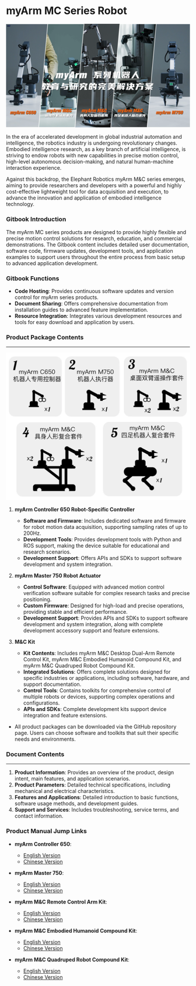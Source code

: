# myArm MC Series Robot

![alt text](myArm_Controller_650_docs/resources/1-DocumentDirectory/M&C.png)

In the era of accelerated development in global industrial automation and intelligence, the robotics industry is undergoing revolutionary changes. Embodied intelligence research, as a key branch of artificial intelligence, is striving to endow robots with new capabilities in precise motion control, high-level autonomous decision-making, and natural human-machine interaction experience.

Against this backdrop, the Elephant Robotics myArm M&C series emerges, aiming to provide researchers and developers with a powerful and highly cost-effective lightweight tool for data acquisition and execution, to advance the innovation and application of embodied intelligence technology.

### Gitbook Introduction

The myArm MC series products are designed to provide highly flexible and precise motion control solutions for research, education, and commercial demonstrations. The Gitbook content includes detailed user documentation, software code, firmware updates, development tools, and application examples to support users throughout the entire process from basic setup to advanced application development.

### Gitbook Functions

- **Code Hosting**: Provides continuous software updates and version control for myArm series products.
- **Document Sharing**: Offers comprehensive documentation from installation guides to advanced feature implementation.
- **Resource Integration**: Integrates various development resources and tools for easy download and application by users.

### Product Package Contents

---

![alt text](myArm_Controller_650_docs/resources/1-DocumentDirectory/M&C2.png)

1. **myArm Controller 650 Robot-Specific Controller**

   - **Software and Firmware**: Includes dedicated software and firmware for robot motion data acquisition, supporting sampling rates of up to 200Hz.
   - **Development Tools**: Provides development tools with Python and ROS support, making the device suitable for educational and research scenarios.
   - **Development Support**: Offers APIs and SDKs to support software development and system integration.

2. **myArm Master 750 Robot Actuator**

   - **Control Software**: Equipped with advanced motion control verification software suitable for complex research tasks and precise positioning.
   - **Custom Firmware**: Designed for high-load and precise operations, providing stable and efficient performance.
   - **Development Support**: Provides APIs and SDKs to support software development and system integration, along with complete development accessory support and feature extensions.

3. **M&C Kit**
   - **Kit Contents**: Includes myArm M&C Desktop Dual-Arm Remote Control Kit, myArm M&C Embodied Humanoid Compound Kit, and myArm M&C Quadruped Robot Compound Kit.
   - **Integrated Solutions**: Offers complete solutions designed for specific industries or applications, including software, hardware, and support documentation.
   - **Control Tools**: Contains toolkits for comprehensive control of multiple robots or devices, supporting complex operations and configurations.
   - **APIs and SDKs**: Complete development kits support device integration and feature extensions.

- All product packages can be downloaded via the GitHub repository page. Users can choose software and toolkits that suit their specific needs and environments.

### Document Contents

---

1. **Product Information**: Provides an overview of the product, design intent, main features, and application scenarios.
2. **Product Parameters**: Detailed technical specifications, including mechanical and electrical characteristics.
3. **Features and Applications**: Detailed introduction to basic functions, software usage methods, and development guides.
4. **Support and Services**: Includes troubleshooting, service terms, and contact information.

### Product Manual Jump Links

- **myArm Controller 650**:

  - [English Version](https://github.com/elephantrobotics/myArm_MC_docs/blob/gitbook-en/myArm_Controller_650_docs/README.md)
  - [Chinese Version](https://github.com/elephantrobotics/myArm_MC_docs/blob/gitbook-cn/myArm_Controller_650_docs/README.md)

- **myArm Master 750**:

  - [English Version](https://github.com/elephantrobotics/myArm_MC_docs/blob/gitbook-en/myArm_Master_750_docs/README.md)
  - [Chinese Version](https://github.com/elephantrobotics/myArm_MC_docs/blob/gitbook-cn/myArm_Master_750_docs/README.md)

- **myArm M&C Remote Control Arm Kit**:

  - [English Version](https://github.com/elephantrobotics/myArm_MC_docs/blob/gitbook-en/myArm_TowArm_Kit_docs/README.md)
  - [Chinese Version](https://github.com/elephantrobotics/myArm_MC_docs/blob/gitbook-cn/myArm_TowArm_Kit_docs/README.md)

- **myArm M&C Embodied Humanoid Compound Kit**:

  - [English Version](https://github.com/elephantrobotics/myArm_MC_docs/blob/gitbook-en/myArm_Embodied_Humanoid_docs/README.md)
  - [Chinese Version](https://github.com/elephantrobotics/myArm_MC_docs/blob/gitbook-cn/myArm_Embodied_Humanoid_docs/README.md)

- **myArm M&C Quadruped Robot Compound Kit**:
  - [English Version]()
  - [Chinese Version]()